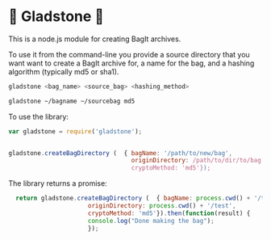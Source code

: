 # :handbag: Gladstone :handbag: 

This is a node.js module for creating BagIt archives. 

To use it from the command-line you provide a source directory that you want want to create a BagIt archive for, a name for the bag, and a hashing algorithm (typically md5 or sha1).
``` bash
gladstone <bag_name> <source_bag> <hashing_method>
```

```bash
gladstone ~/bagname ~/sourcebag md5 
```

To use the library:

```javascript 
var gladstone = require('gladstone');


gladstone.createBagDirectory (  { bagName: '/path/to/new/bag',
                                  originDirectory: /path/to/dir/to/bag', 
                                  cryptoMethod: 'md5'});
```

The library returns a promise:

```javascript 
  return gladstone.createBagDirectory (  { bagName: process.cwd() + '/testbag',
                      originDirectory: process.cwd() + '/test',
                      cryptoMethod: 'md5'}).then(function(result) { 
                      console.log("Done making the bag");
                      });
```
